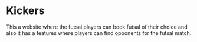 # Kickers
This a website where the futsal players can book futsal of their choice and also it has a features where players can find opponents for the futsal match.

